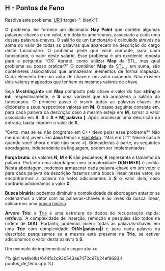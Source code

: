 
## H - Pontos de Feno

Resolva este problema:
[URI][uri-1261]{:target="_blank"}

<p align="justify">
O problema lhe fornece um dicionário <b>Hay Point</b> que contém algumas palavras-chaves e um valor, em dólares americanos, associado a cada uma dessas palavras-chaves. O salário de um funcionário é calculado através  da soma do valor de todas as palavras que aparecem na descrição do cargo deste funcionário. O problema pede que você compute, para cada funcionário, o valor deste salário.  Esse problema é um excelente reposta para a pergunta: “OK! Aprendi como utilizar <b>Map</b> da STL, mas qual problema eu posso praticar?” O contêiner <b>Map</b> da <a href="http://www.geeksforgeeks.org/the-c-standard-template-library-stl/"> STL </a>, em suma, são contêineres associativos que armazenam elementos de forma mapeada. Cada elemento tem um valor de chave e um valor mapeado. Não existem dois valores mapeados que tenham os mesmos valores de chave.
</p>
<p align="justify">
Seja  <b>M&lt;string,int&gt; </b> um <b>Map</b> composto pela chave  e valor do tipo <b>string</b> e <b>int</b>, respectivamente, e <b>S</b> uma variável que irá armazena o salário do funcionário. O primeiro passo é inserir todas as palavras-chaves do dicionário e seus respectivos valores em <b>M</b>. O passo seguinte consiste em, para cada palavra da descrição caso a mesma esteja em <b>M</b>, somar o valor associado em <b>S</b>: <b> S = S + M[ palavra ]</b>. Após processar uma descrição da entrada, basta imprimir o valor de <b>S</b>.
</p>
<p align="justify">
“Certo, mas se eu não programo em C++ devo pular esse problema?” Não meu(minha) jovem. Em <b>Java</b> temos o <a href=”http://www.geeksforgeeks.org/hashmap-treemap-java/”> HashMap</a>. “Mas em C ?” Nesse caso é quando você chora e mãe não ouve =). Brincadeiras à parte, as seguintes abordagens, independente da linguagem, podem ser implementadas:
</p>
<p align="justify">
<b>Força bruta:</b> os valores <b>N</b>, <b>M</b> e <b>K</b> são pequenos, <b>K</b> representa o tamanho da palavra. Portanto uma abordagem com complexidade <b>O(N*M*K)</b> é aceita. Nesta abordagem, podemos armazenar cada palavra-chave em um vetor e para cada palavra da descrição fazemos uma busca linear nesse vetor, se encontrarmos a palavra no vetor adicionamos à <b>S</b> o valor dela, caso contrário adicionámos o valor <b>0</b>.
</p>
<p align="justify">
<b>Busca binária:</b> podemos diminuir a complexidade da abordagem anterior se ordenarmos  o vetor com as palavras-chaves e ao invés da busca linear, aplicarmos uma <a href=”http://www.geeksforgeeks.org/binary-search/”>busca binária</a>.
</p>
<p align="justify">
<b>Árvore Trie:</b> a <a href=” http://www.geeksforgeeks.org/trie-insert-and-search/”>Trie</a> é uma estrutura de dados de recuperação rápida: <i>re<b>trie</b>val</i>. A complexidade de inserção, remoção e pesquisa são todos na ordem de <b>O(K)</b>. Portanto, podemos inserir todas as palavras-chaves em uma <b>Trie</b> com complexidade <b>O(N*|palavra|)</b> e para cada palavra da descrição pesquisamos se a mesma está presente na <b>Trie</b>, se estiver adicionamos o valor desta palavra à <b>S</b>. 
</p>

Um exemplo de implementação segue abaixo:

{% gist wellvolks/644fc2c93b543ae7472c97b24ef96934 pontos_de_feno.cpp %}


[uri-1261]:		https://www.urionlinejudge.com.br/judge/pt/problems/view/1261
